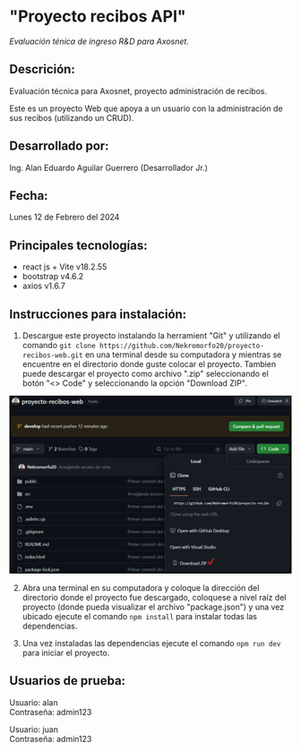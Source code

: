 # "Proyecto recibos API"
*Evaluación ténica de ingreso R&D para Axosnet.*

## Descrición:
Evaluación técnica para Axosnet, proyecto administración de recibos.

Este es un proyecto Web que apoya a un usuario con la administración de sus recibos (utilizando un CRUD).

## Desarrollado por:
Ing. Alan Eduardo Aguilar Guerrero (Desarrollador Jr.)

## Fecha:
Lunes 12 de Febrero del 2024

## Principales tecnologías:
* react js + Vite v18.2.55
* bootstrap v4.6.2
* axios v1.6.7

## Instrucciones para instalación:
1. Descargue este proyecto instalando la herramient "Git" y utilizando el comando `git clone https://github.com/Nekromorfo20/proyecto-recibos-web.git` en una terminal desde su computadora y mientras se encuentre en el directorio donde guste colocar el proyecto. Tambien puede descargar el proyecto como archivo ".zip" seleccionando el botón "<> Code" y seleccionando la opción "Download ZIP".

![alt text](src/assets/image.png)

2. Abra una terminal en su computadora y coloque la dirección del directorio donde el proyecto fue descargado, coloquese a nivel raíz del proyecto (donde pueda visualizar el archivo "package.json") y una vez ubicado ejecute el comando `npm install` para instalar todas las dependencias.

3. Una vez instaladas las dependencias ejecute el comando `npm run dev` para iniciar el proyecto.

## Usuarios de prueba:
Usuario: alan  
Contraseña: admin123

Usuario: juan  
Contraseña: admin123